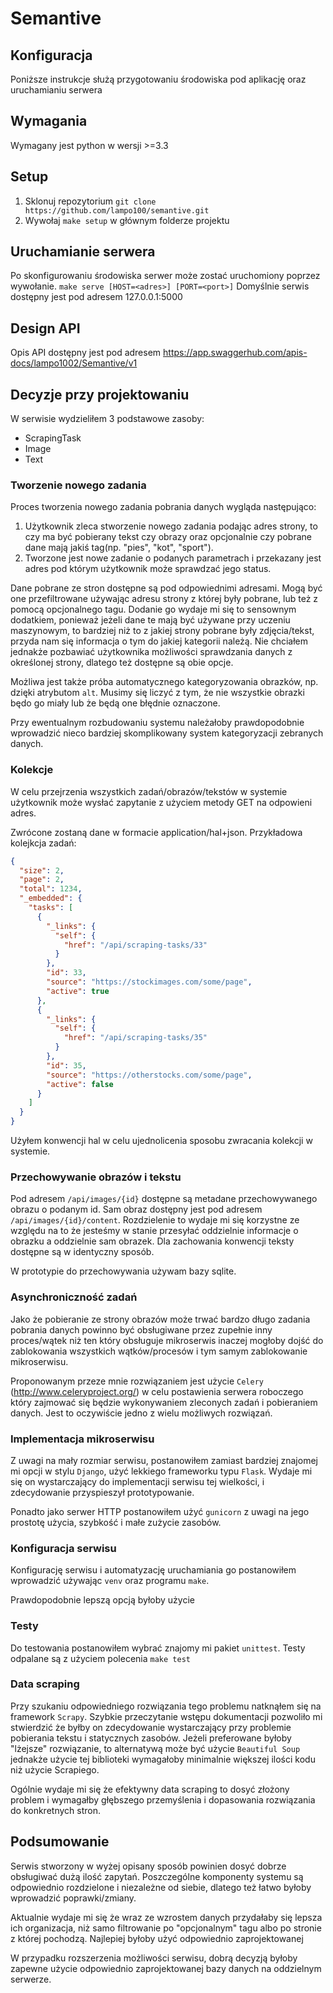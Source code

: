 # Semantive

## Konfiguracja

Poniższe instrukcje służą przygotowaniu środowiska pod aplikację oraz uruchamianiu serwera

## Wymagania

Wymagany jest python w wersji >=3.3

## Setup

1. Sklonuj repozytorium `git clone https://github.com/lampo100/semantive.git`
2. Wywołaj `make setup` w głównym folderze projektu

## Uruchamianie serwera

Po skonfigurowaniu środowiska serwer może zostać uruchomiony poprzez wywołanie. 
`make serve [HOST=<adres>] [PORT=<port>]` 
Domyślnie serwis dostępny jest pod adresem 127.0.0.1:5000

## Design API

Opis API dostępny jest pod adresem 
https://app.swaggerhub.com/apis-docs/lampo1002/Semantive/v1

## Decyzje przy projektowaniu

W serwisie wydzieliłem 3 podstawowe zasoby:
* ScrapingTask
* Image
* Text

### Tworzenie nowego zadania

Proces tworzenia nowego zadania pobrania danych wygląda następująco:
1. Użytkownik zleca stworzenie nowego zadania podając adres strony, to czy ma być pobierany tekst czy obrazy oraz opcjonalnie czy pobrane dane mają jakiś tag(np. "pies", "kot", "sport").
2. Tworzone jest nowe zadanie o podanych parametrach i przekazany jest adres pod którym użytkownik może sprawdzać jego status.

Dane pobrane ze stron dostępne są pod odpowiednimi adresami. Mogą być one przefiltrowane używając adresu strony z której były pobrane, lub też z pomocą opcjonalnego tagu. Dodanie go wydaje mi się to sensownym dodatkiem, ponieważ jeżeli dane te mają być używane przy uczeniu maszynowym, to bardziej niż to z jakiej strony pobrane były zdjęcia/tekst, przyda nam się informacja o tym do jakiej kategorii należą. 
Nie chciałem jednakże pozbawiać użytkownika możliwości sprawdzania danych z określonej strony, dlatego też dostępne są obie opcje.

Możliwa jest także próba automatycznego kategoryzowania obrazków, np. dzięki atrybutom `alt`. Musimy się liczyć z tym, że nie wszystkie obrazki będo go miały lub że będą one błędnie oznaczone.

Przy ewentualnym rozbudowaniu systemu należałoby prawdopodobnie wprowadzić nieco bardziej skomplikowany system kategoryzacji zebranych danych.

### Kolekcje

W celu przejrzenia wszystkich zadań/obrazów/tekstów w systemie użytkownik może wysłać zapytanie z użyciem metody GET na odpowieni adres.

Zwrócone zostaną dane w formacie application/hal+json. Przykładowa kolejkcja zadań:
```json
{
  "size": 2,
  "page": 2,
  "total": 1234,
  "_embedded": {
    "tasks": [
      {
        "_links": {
          "self": {
            "href": "/api/scraping-tasks/33"
          }
        },
        "id": 33,
        "source": "https://stockimages.com/some/page",
        "active": true
      },
      {
        "_links": {
          "self": {
            "href": "/api/scraping-tasks/35"
          }
        },
        "id": 35,
        "source": "https://otherstocks.com/some/page",
        "active": false
      }
    ]
  }
}
```
Użyłem konwencji hal w celu ujednolicenia sposobu zwracania kolekcji w systemie. 

### Przechowywanie obrazów i tekstu

Pod adresem `/api/images/{id}` dostępne są metadane przechowywanego obrazu o podanym id. Sam obraz dostępny jest pod adresem `/api/images/{id}/content`. 
Rozdzielenie to wydaje mi się korzystne ze względu na to że jesteśmy w stanie przesyłać oddzielnie informacje o obrazku a oddzielnie sam obrazek. 
Dla zachowania konwencji teksty dostępne są w identyczny sposób.

W prototypie do przechowywania używam bazy sqlite.

### Asynchroniczność zadań

Jako że pobieranie ze strony obrazów może trwać bardzo długo zadania pobrania danych powinno być obsługiwane przez zupełnie inny proces/wątek niż ten który obsługuje mikroserwis inaczej mogłoby dojść do zablokowania wszystkich wątków/procesów i tym samym zablokowanie mikroserwisu.

Proponowanym przeze mnie rozwiązaniem jest użycie `Celery` (http://www.celeryproject.org/) w celu postawienia serwera roboczego który zajmować się będzie wykonywaniem zleconych zadań i pobieraniem danych.
Jest to oczywiście jedno z wielu możliwych rozwiązań.

### Implementacja mikroserwisu

Z uwagi na mały rozmiar serwisu, postanowiłem zamiast bardziej znajomej mi opcji w stylu `Django`, użyć lekkiego frameworku typu `Flask`. Wydaje mi się on wystarczający do implementacji serwisu tej wielkości, i zdecydowanie przyspieszył prototypowanie.

Ponadto jako serwer HTTP postanowiłem użyć `gunicorn` z uwagi na jego prostotę użycia, szybkość i małe zużycie zasobów.

### Konfiguracja serwisu

Konfigurację serwisu i automatyzację uruchamiania go postanowiłem wprowadzić używając `venv` oraz programu `make`.

Prawdopodobnie lepszą opcją byłoby użycie 

### Testy

Do testowania postanowiłem wybrać znajomy mi pakiet `unittest`. Testy odpalane są z użyciem polecenia `make test`


### Data scraping

Przy szukaniu odpowiedniego rozwiązania tego problemu natknąłem się na framework `Scrapy`. Szybkie przeczytanie wstępu dokumentacji pozwoliło mi stwierdzić że byłby on zdecydowanie wystarczający przy problemie pobierania tekstu i statycznych zasobów.
Jeżeli preferowane byłoby "lżejsze" rozwiązanie, to alternatywą może być użycie `Beautiful Soup` jednakże użycie tej biblioteki wymagałoby minimalnie większej ilości kodu niż użycie Scrapiego.

Ogólnie wydaje mi się że efektywny data scraping to dosyć złożony problem i wymagałby głębszego przemyślenia i dopasowania rozwiązania do konkretnych stron.


## Podsumowanie

Serwis stworzony w wyżej opisany sposób powinien dosyć dobrze obsługiwać dużą ilość zapytań. Poszczególne komponenty systemu są odpowiednio rozdzielone i niezależne od siebie, dlatego też łatwo byłoby wprowadzić poprawki/zmiany.

Aktualnie wydaje mi się że wraz ze wzrostem danych przydałaby się lepsza ich organizacja, niż samo filtrowanie po "opcjonalnym" tagu albo po stronie z której pochodzą. Najlepiej byłoby użyć odpowiednio zaprojektowanej

W przypadku rozszerzenia możliwości serwisu, dobrą decyzją byłoby zapewne użycie odpowiednio zaprojektowanej bazy danych na oddzielnym serwerze. 
